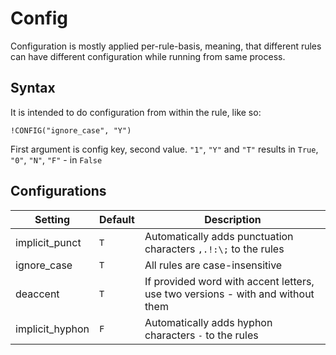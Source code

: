 # Config

Configuration is mostly applied per-rule-basis, meaning, that different rules can have different configuration while running from same process.

## Syntax

It is intended to do configuration from within the rule, like so:

```
!CONFIG("ignore_case", "Y")
```

First argument is config key, second value. `"1"`, `"Y"` and `"T"` results in `True`, `"0"`, `"N"`, `"F"` - in `False`

## Configurations

| Setting            | Default              | Description                                                                   |
|--------------------|----------------------|-------------------------------------------------------------------------------|
| implicit_punct     |`T`                   |Automatically adds punctuation characters `,.!:\;` to the rules                |
| ignore_case        |`T`                   |All rules are case-insensitive                                                 |
| deaccent           |`T`                   |If provided word with accent letters, use two versions - with and without them |
| implicit_hyphon           |`F`                   |Automatically adds hyphon characters `-` to the rules     |